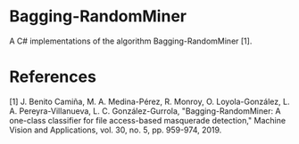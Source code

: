 # Bagging-RandomMiner
A C# implementations of the algorithm Bagging-RandomMiner [1].

# References
[1] J. Benito Camiña, M. A. Medina-Pérez, R. Monroy, O. Loyola-González, L. A. Pereyra-Villanueva, L. C. González-Gurrola, "Bagging-RandomMiner: A one-class classifier for file access-based masquerade detection," Machine Vision and Applications, vol. 30, no. 5, pp.  959-974, 2019.
